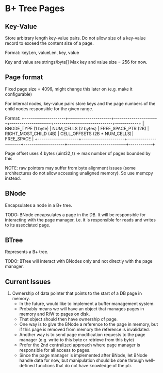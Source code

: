 # B+ Tree Pages

## Key-Value
Store arbitrary length key-value pairs.
Do not allow size of a key-value record to exceed the content size of a page.

Format: keyLen, valueLen, key, value

Key and value are strings/byte[]
Max key and value size = 256 for now.


## Page format
Fixed page size = 4096, might change this later on (e.g. make it configurable)

For internal nodes, key-value pairs store keys and the page numbers of the child nodes responsible
for the given range.

Format:
+---------------------+----------------------+-----------------------+---------------------+------------------------------+------------+
| BNODE_TYPE (1 byte) | NUM_CELLS (2 bytes) | FREE_SPACE_PTR (2B)  | RIGHT_MOST_CHILD (4B) | CELL_OFFSETS (2B * NUM_CELLS)| FREE_SPACE |
+---------------------+----------------------+-----------------------+---------------------+------------------------------+------------+

Page offset uses 4 bytes (uint32_t) => max number of pages bounded by this.

NOTE: raw pointers may suffer from byte alignment issues (some architectures do not allow accessing unaligned memory). So use memcpy instead.

## BNode
Encapsulates a node in a B+ tree.

TODO: BNode encapsulates a page in the DB. It will be responsible for interacting with the page manager, i.e. it is responsible for reads and writes to its associated page.

## BTree
Represents a B+ tree.

TODO: BTree will interact with BNodes only and not directly with the page manager.


## Current Issues
1. Ownership of data pointer that points to the start of a DB page in memory.
	- In the future, would like to implement a buffer management system.
	- Probably means we will have an object that manages pages in memory and R/W to pages on disk.
	- That object should then have ownership of page.
	- One way is to give the BNode a reference to the page in memory, but if this page is removed from memory the reference is invalidated.
	- Another way is to send page modification requests to the page manager (e.g. write to this byte or retrieve from this byte)
	- Prefer the 2nd centralized approach where page manager is responsible for all access to pages.
	- Since the page manager is implemented after BNode, let BNode handle data for now, but manipulation should be done through well-defined functions that do not have knowledge of the ptr.